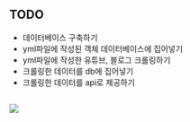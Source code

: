 ## TODO

- 데이터베이스 구축하기
- yml파일에 작성된 객체 데이터베이스에 집어넣기
- yml파일에 작성한 유튜브, 블로그 크롤링하기
- 크롤링한 데이터를 db에 집어넣기
- 크롤링한 데이터를 api로 제공하기

##

![](https://res.cloudinary.com/yangeok/image/upload/v1554476890/1.jpg)
